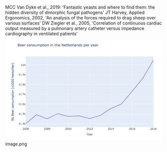 
MCC Van Dyke et al., 2019: 'Fantastic yeasts and where to find them: the hidden diversity of dimorphic fungal pathogens'
JT Harvey, Applied Ergonomics, 2002, 'An analysis of the forces required to drag sheep over various surfaces'
DW Ziegler et al., 2005, 'Correlation of continuous cardiac output measured by a pulmonary artery catheter versus impedance cardiography in ventilated patients'

![plot](image.png)image.png